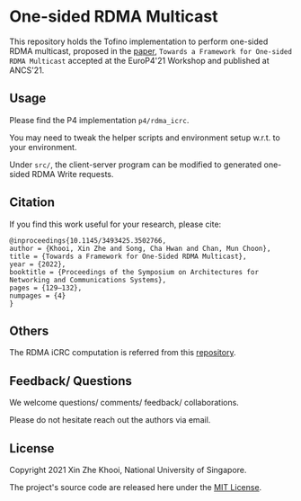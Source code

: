 # One-sided RDMA Multicast

This repository holds the Tofino implementation to perform one-sided RDMA multicast, proposed in the [paper](https://dl.acm.org/doi/abs/10.1145/3493425.3502766), `Towards a Framework for One-sided RDMA Multicast` accepted at the EuroP4'21 Workshop and published at ANCS'21.

## Usage

Please find the P4 implementation `p4/rdma_icrc`.

You may need to tweak the helper scripts and environment setup w.r.t. to your environment.

Under `src/`, the client-server program can be modified to generated one-sided RDMA Write requests.


## Citation
If you find this work useful for your research, please cite:
```
@inproceedings{10.1145/3493425.3502766,
author = {Khooi, Xin Zhe and Song, Cha Hwan and Chan, Mun Choon},
title = {Towards a Framework for One-Sided RDMA Multicast},
year = {2022},
booktitle = {Proceedings of the Symposium on Architectures for Networking and Communications Systems},
pages = {129–132},
numpages = {4}
}
```

## Others

The RDMA iCRC computation is referred from this [repository](https://github.com/rutgerbeltman/telemetry-rdma-p4-switch/).

## Feedback/ Questions
We welcome questions/ comments/ feedback/ collaborations.

Please do not hesitate reach out the authors via email.

## License
Copyright 2021 Xin Zhe Khooi, National University of Singapore.

The project's source code are released here under the [MIT License](https://opensource.org/licenses/MIT).


